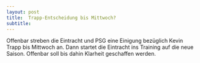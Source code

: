 ```yaml
---
layout: post
title:  Trapp-Entscheidung bis Mittwoch?
subtitle:  
---
```


Offenbar streben die Eintracht und PSG eine Einigung bezüglich Kevin Trapp bis Mittwoch an. Dann startet die Eintracht ins Training auf die neue Saison. Offenbar soll bis dahin Klarheit geschaffen werden. 


